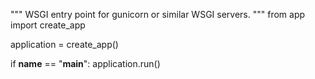 """
WSGI entry point for gunicorn or similar WSGI servers.
"""
from app import create_app

application = create_app()

if __name__ == "__main__":
    application.run()
